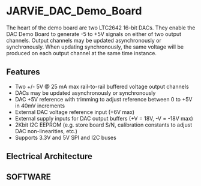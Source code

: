 # JARViE_DAC_Demo_Board
 The heart of the demo board are two LTC2642 16-bit DACs. They enable the DAC Demo Board to generate -5 to +5V signals on either of two output channels. Output channels may be updated asynchronously or synchronously. When updating synchronously, the same voltage will be produced on each output channel at the same time instance.

## Features
* Two +/- 5V @ 25 mA max rail-to-rail buffered voltage output channels
* DACs may be updated asynchronously or synchronously
* DAC +5V reference with trimming to adjust reference between 0 to +5V in 40mV increments   
* External DAC voltage reference input (+6V max)
* External supply inputs for DAC output buffers (+V = 18V, -V = -18V max)   
* 2Kbit I2C EEPROM (e.g. store board S/N, calibration constants to adjust DAC non-linearities, etc.)
* Supports 3.3V and 5V SPI and I2C buses

## Electrical Architecture 


## SOFTWARE
